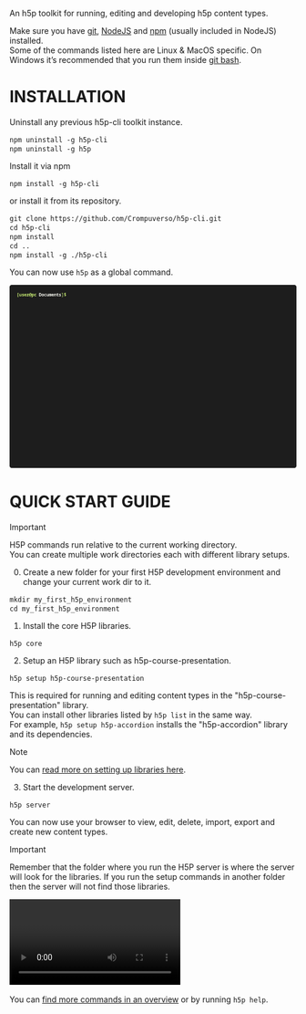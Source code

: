 An h5p toolkit for running, editing and developing h5p content types.  

Make sure you have [git](https://git-scm.com/downloads), [NodeJS](https://nodejs.org/en/download/current) and [npm](https://docs.npmjs.com/downloading-and-installing-node-js-and-npm) (usually included in NodeJS) installed.  
Some of the commands listed here are Linux & MacOS specific. On Windows it’s recommended that you run them inside [git bash](https://git-scm.com/download/win).  

# INSTALLATION

Uninstall any previous h5p-cli toolkit instance.
```
npm uninstall -g h5p-cli
npm uninstall -g h5p
```
Install it via npm
```
npm install -g h5p-cli
```
or install it from its repository.
```
git clone https://github.com/Crompuverso/h5p-cli.git
cd h5p-cli
npm install
cd ..
npm install -g ./h5p-cli
```
You can now use `h5p` as a global command.  

![installation gif](assets/docs/install.gif)

# QUICK START GUIDE

> [!IMPORTANT]
> H5P commands run relative to the current working directory.  
> You can create multiple work directories each with different library setups.  

0. Create a new folder for your first H5P development environment and change your current work dir to it.  
```
mkdir my_first_h5p_environment
cd my_first_h5p_environment
```

1. Install the core H5P libraries.
```
h5p core
```

2. Setup an H5P library such as h5p-course-presentation.
```
h5p setup h5p-course-presentation
```
This is required for running and editing content types in the "h5p-course-presentation" library.  
You can install other libraries listed by `h5p list` in the same way.  
For example, `h5p setup h5p-accordion` installs the "h5p-accordion" library and its dependencies.  
> [!NOTE]
> You can [read more on setting up libraries here](assets/docs/setup.md).

3. Start the development server.
```
h5p server
```
You can now use your browser to view, edit, delete, import, export and create new content types.  
> [!IMPORTANT]
> Remember that the folder where you run the H5P server is where the server will look for the libraries. If you run the setup commands in another folder then the server will not find those libraries.  

<video src="https://github.com/h5p/h5p-cli/assets/5208532/b33a12e6-3200-488c-81c6-eae41b13f512"></video>

You can [find more commands in an overview](assets/docs/commands.md) or by running `h5p help`.  

